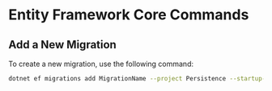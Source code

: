 ﻿# Entity Framework Core Commands

## Add a New Migration

To create a new migration, use the following command:

```bash
dotnet ef migrations add MigrationName --project Persistence --startup-project Presentation.MVC
```